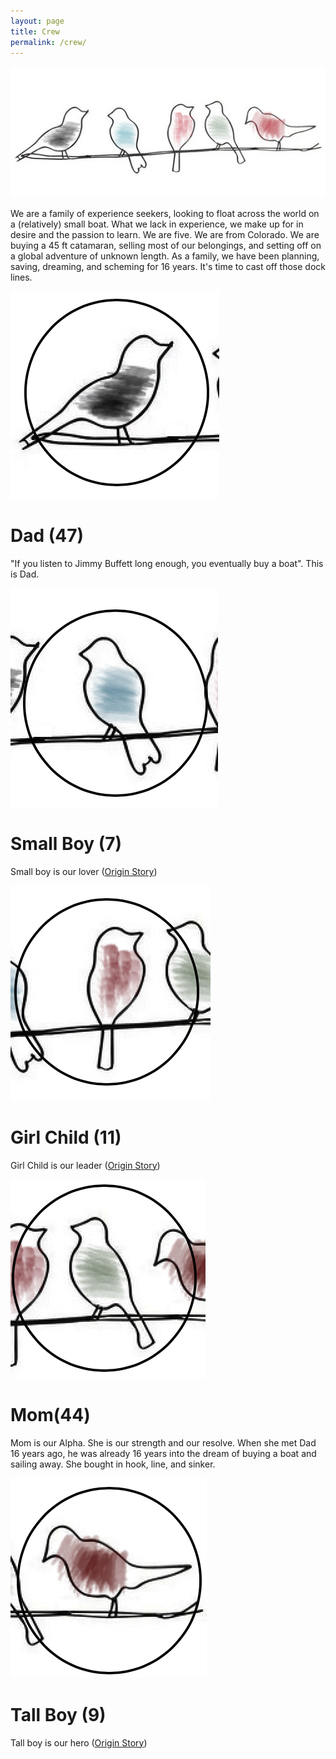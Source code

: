 ```yaml
---
layout: page
title: Crew
permalink: /crew/
---
```


<div>
	<img src = "/twig color.png">
	<p>
		We are a family of experience seekers, looking to float across the world on a (relatively) small boat. What we lack in experience, we make up for in desire and the passion to learn.  We are five.  We are from Colorado.  We are buying a 45 ft catamaran, selling most of our belongings, and setting off on a global adventure of unknown length.  As a family, we have been planning, saving, dreaming, and scheming for 16 years.  It's time to cast off those dock lines.
	</p>
</div>
<div>
	<img src = "/assets/dad.png">
	<h1>Dad (47)</h1>
	<p>"If you listen to Jimmy Buffett long enough, you eventually buy a boat".  This is Dad.</p>
</div>
<div>
	<img src = "/assets/small boy.png">
	<h1>Small Boy (7)</h1>
	<p>Small boy is our lover (<a href="/general/2021/12/01/the-tale-of-two-bryans.html">Origin Story</a>)</p>
</div>
<div>
	<img src = "/assets/girl child.png">
	<h1>Girl Child (11)</h1>
	<p>Girl Child is our leader  (<a href="/general/2021/12/01/the-tale-of-two-bryans.html">Origin Story</a>)</p>
</div>
<div>
	<img src = "/assets/mom.png">
	<h1>Mom(44)</h1>
	<p>Mom is our Alpha.  She is our strength and our resolve.  When she met Dad 16 years ago, he was already 16 years into the dream of buying a boat and sailing away.  She bought in hook, line, and sinker. </p>
</div>
<div>
	<img src = "/assets/tall boy.png">
	<h1>Tall Boy (9)</h1>
	<p>Tall boy is our hero  (<a href="/general/2021/12/01/the-tale-of-two-bryans.html">Origin Story</a>)</p>
</div>


